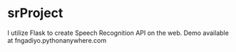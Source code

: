 # srProject
I utilize Flask to create Speech Recognition API on the web. Demo available at fngadiyo.pythonanywhere.com
